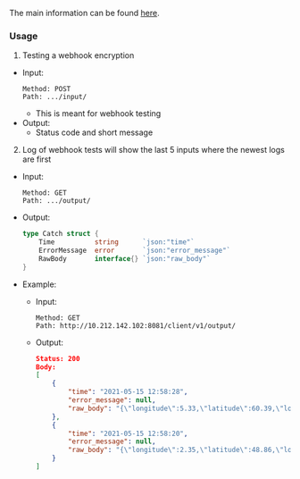 The main information can be found [here](https://git.gvk.idi.ntnu.no/course/prog2005/prog2005-2021-workspace/sindre0830/project/weather-events).

### Usage

1. Testing a webhook encryption

  - Input:
    ```
    Method: POST
    Path: .../input/
    ```
    - This is meant for webhook testing
  - Output:
    - Status code and short message
2. Log of webhook tests will show the last 5 inputs where the newest logs are first

  - Input:
    ```
    Method: GET
    Path: .../output/
    ```
  - Output:

    ```go
    type Catch struct {
        Time          string      `json:"time"`
        ErrorMessage  error       `json:"error_message"`
        RawBody       interface{} `json:"raw_body"`
    }
    ```
  - Example:
    - Input:
      ```
      Method: GET
      Path: http://10.212.142.102:8081/client/v1/output/
      ```
    - Output:
      ```json
      Status: 200
      Body:
      [
          {
              "time": "2021-05-15 12:58:28",
              "error_message": null,
              "raw_body": "{\"longitude\":5.33,\"latitude\":60.39,\"location\":\"Bergen, Vestland, Norway\",\"updated\":\"15 May 21 10:50 CEST\",\"date\":\"2021-05-15\",\"data\":{\"instant\":{\"air_temperature\":13.3,\"cloud_area_fraction\":99.1,\"dew_point_temperature\":11.7,\"relative_humidity\":89.4,\"wind_from_direction\":350.4,\"wind_speed\":1.2,\"wind_speed_of_gust\":2.1,\"precipitation_amount\":0},\"predicted\":{\"summary\":\"lightrainshowers_day\",\"confidence\":\"uncertain\",\"air_temperature_max\":16.1,\"air_temperature_min\":12.3,\"precipitation_amount\":0,\"precipitation_amount_max\":1.1,\"precipitation_amount_min\":0,\"probability_of_precipitation\":63.9}}}"
          },
          {
              "time": "2021-05-15 12:58:20",
              "error_message": null,
              "raw_body": "{\"longitude\":2.35,\"latitude\":48.86,\"location\":\"Paris, Ile-de-France, Metropolitan France, France\",\"updated\":\"15 May 21 10:49 CEST\",\"date\":\"2021-05-15\",\"data\":{\"instant\":{\"air_temperature\":9.8,\"cloud_area_fraction\":100,\"dew_point_temperature\":7.7,\"relative_humidity\":87.9,\"wind_from_direction\":170.4,\"wind_speed\":5.9,\"wind_speed_of_gust\":0,\"precipitation_amount\":0},\"predicted\":{\"summary\":\"lightrainshowers_day\",\"confidence\":\"\",\"air_temperature_max\":16.2,\"air_temperature_min\":11.5,\"precipitation_amount\":0.4,\"precipitation_amount_max\":0,\"precipitation_amount_min\":0,\"probability_of_precipitation\":0}}}"
          }
      ]
      ```
